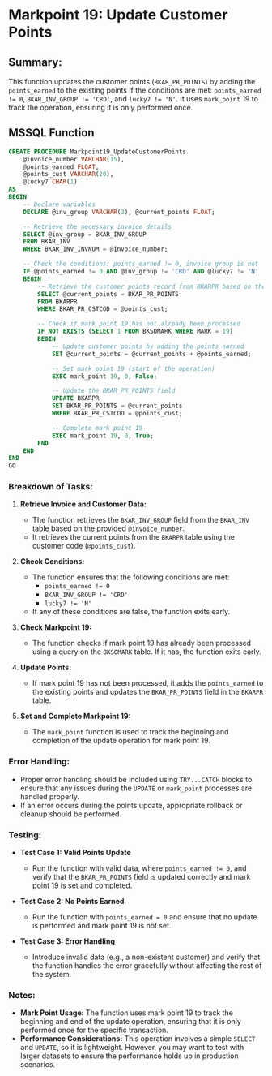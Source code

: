 # Markpoint 19: Update Customer Points

## Summary:
This function updates the customer points (`BKAR_PR_POINTS`) by adding the `points_earned` to the existing points if the conditions are met: `points_earned != 0`, `BKAR_INV_GROUP != 'CRD'`, and `lucky7 != 'N'`. It uses `mark_point` 19 to track the operation, ensuring it is only performed once.

## MSSQL Function

```sql
CREATE PROCEDURE Markpoint19_UpdateCustomerPoints
    @invoice_number VARCHAR(15), 
    @points_earned FLOAT,
    @points_cust VARCHAR(20),
    @lucky7 CHAR(1)
AS
BEGIN
    -- Declare variables
    DECLARE @inv_group VARCHAR(3), @current_points FLOAT;

    -- Retrieve the necessary invoice details
    SELECT @inv_group = BKAR_INV_GROUP
    FROM BKAR_INV
    WHERE BKAR_INV_INVNUM = @invoice_number;

    -- Check the conditions: points_earned != 0, invoice group is not 'CRD', and lucky7 is not 'N'
    IF @points_earned != 0 AND @inv_group != 'CRD' AND @lucky7 != 'N'
    BEGIN
        -- Retrieve the customer points record from BKARPR based on the customer code
        SELECT @current_points = BKAR_PR_POINTS
        FROM BKARPR
        WHERE BKAR_PR_CSTCOD = @points_cust;

        -- Check if mark point 19 has not already been processed
        IF NOT EXISTS (SELECT 1 FROM BKSOMARK WHERE MARK = 19)
        BEGIN
            -- Update customer points by adding the points earned
            SET @current_points = @current_points + @points_earned;

            -- Set mark point 19 (start of the operation)
            EXEC mark_point 19, 0, False;

            -- Update the BKAR_PR_POINTS field
            UPDATE BKARPR
            SET BKAR_PR_POINTS = @current_points
            WHERE BKAR_PR_CSTCOD = @points_cust;

            -- Complete mark point 19
            EXEC mark_point 19, 0, True;
        END
    END
END
GO
```

### Breakdown of Tasks:

1. **Retrieve Invoice and Customer Data:**
   - The function retrieves the `BKAR_INV_GROUP` field from the `BKAR_INV` table based on the provided `@invoice_number`.
   - It retrieves the current points from the `BKARPR` table using the customer code (`@points_cust`).

2. **Check Conditions:**
   - The function ensures that the following conditions are met:
     - `points_earned != 0`
     - `BKAR_INV_GROUP != 'CRD'`
     - `lucky7 != 'N'`
   - If any of these conditions are false, the function exits early.

3. **Check Markpoint 19:**
   - The function checks if mark point 19 has already been processed using a query on the `BKSOMARK` table. If it has, the function exits early.

4. **Update Points:**
   - If mark point 19 has not been processed, it adds the `points_earned` to the existing points and updates the `BKAR_PR_POINTS` field in the `BKARPR` table.

5. **Set and Complete Markpoint 19:**
   - The `mark_point` function is used to track the beginning and completion of the update operation for mark point 19.

### Error Handling:

- Proper error handling should be included using `TRY...CATCH` blocks to ensure that any issues during the `UPDATE` or `mark_point` processes are handled properly.
- If an error occurs during the points update, appropriate rollback or cleanup should be performed.

### Testing:

- **Test Case 1: Valid Points Update**
  - Run the function with valid data, where `points_earned != 0`, and verify that the `BKAR_PR_POINTS` field is updated correctly and mark point 19 is set and completed.

- **Test Case 2: No Points Earned**
  - Run the function with `points_earned = 0` and ensure that no update is performed and mark point 19 is not set.

- **Test Case 3: Error Handling**
  - Introduce invalid data (e.g., a non-existent customer) and verify that the function handles the error gracefully without affecting the rest of the system.

### Notes:

- **Mark Point Usage:** The function uses mark point 19 to track the beginning and end of the update operation, ensuring that it is only performed once for the specific transaction.
- **Performance Considerations:** This operation involves a simple `SELECT` and `UPDATE`, so it is lightweight. However, you may want to test with larger datasets to ensure the performance holds up in production scenarios.
